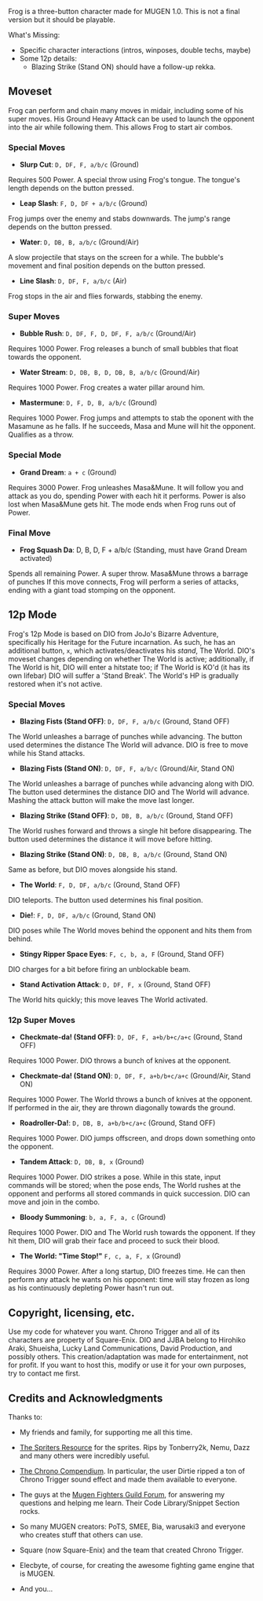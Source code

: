 Frog is a three-button character made for MUGEN 1.0.
This is not a final version but it should be playable.

What's Missing:

- Specific character interactions (intros, winposes, double techs, maybe)
- Some 12p details:
  * Blazing Strike (Stand ON) should have a follow-up rekka.

## Moveset

Frog can perform and chain many moves in midair, including some of his super 
moves. His Ground Heavy Attack can be used to launch the opponent into the air 
while following them. This allows Frog to start air combos.

### Special Moves

- **Slurp Cut**: `D, DF, F, a/b/c` (Ground)

Requires 500 Power. A special throw using Frog's tongue. The tongue's length 
depends on the button pressed.

- **Leap Slash**: `F, D, DF + a/b/c` (Ground)

Frog jumps over the enemy and stabs downwards. The jump's range depends on the 
button pressed.

- **Water**: `D, DB, B, a/b/c` (Ground/Air)

A slow projectile that stays on the screen for a while.
The bubble's movement and final position depends on the
button pressed.

- **Line Slash**: `D, DF, F, a/b/c` (Air)

Frog stops in the air and flies forwards, stabbing the enemy. 


### Super Moves

- **Bubble Rush**: `D, DF, F, D, DF, F, a/b/c` (Ground/Air)

Requires 1000 Power. Frog releases a bunch of small bubbles that float towards
the opponent.

- **Water Stream**: `D, DB, B, D, DB, B, a/b/c` (Ground/Air)

Requires 1000 Power. Frog creates a water pillar around him.

- **Mastermune**: `D, F, D, B, a/b/c` (Ground)

Requires 1000 Power. Frog jumps and attempts to stab the oponent with the 
Masamune as he falls. If he succeeds, Masa and Mune will hit the opponent. 
Qualifies as a throw.

### Special Mode

- **Grand Dream**: `a + c` (Ground)

Requires 3000 Power. Frog unleashes Masa&Mune. It will follow you and attack 
as you do, spending Power with each hit it performs. Power is also lost when 
Masa&Mune gets hit. The mode ends when Frog runs out of Power.

### Final Move

- **Frog Squash Da**: D, B, D, F + a/b/c (Standing, must have Grand Dream 
activated)

Spends all remaining Power. A super throw. Masa&Mune throws a barrage of punches
If this move connects, Frog will perform a series of attacks, ending with a 
giant toad stomping on the opponent.


## 12p Mode

Frog's 12p Mode is based on DIO from JoJo's Bizarre Adventure, specifically his
Heritage for the Future incarnation. As such, he has an additional button, `x`,
which activates/deactivates his *stand*, The World. DIO's moveset changes 
depending on whether The World is active; additionally, if The World is hit, DIO
will enter a hitstate too; if The World is KO'd (it has its own lifebar) DIO
will suffer a 'Stand Break'. The World's HP is gradually restored when it's not
active.

### Special Moves

- **Blazing Fists (Stand OFF)**: `D, DF, F, a/b/c` (Ground, Stand OFF)

The World unleashes a barrage of punches while advancing. The button used 
determines the distance The World will advance. DIO is free to move while his 
Stand attacks.

- **Blazing Fists (Stand ON)**: `D, DF, F, a/b/c` (Ground/Air, Stand ON)

The World unleashes a barrage of punches while advancing along with DIO. 
The button used determines the distance DIO and The World will advance. Mashing
the attack button will make the move last longer.

- **Blazing Strike (Stand OFF)**: `D, DB, B, a/b/c` (Ground, Stand OFF)

The World rushes forward and throws a single hit before disappearing. The button
used determines the distance it will move before hitting. 

- **Blazing Strike (Stand ON)**: `D, DB, B, a/b/c` (Ground, Stand ON)

Same as before, but DIO moves alongside his stand.

- **The World**: `F, D, DF, a/b/c` (Ground, Stand OFF)

DIO teleports. The button used determines his final position.

- **Die!**: `F, D, DF, a/b/c` (Ground, Stand ON)

DIO poses while The World moves behind the opponent and hits them from behind.

- **Stingy Ripper Space Eyes**: `F, c, b, a, F` (Ground, Stand OFF)

DIO charges for a bit before firing an unblockable beam.

- **Stand Activation Attack**: `D, DF, F, x` (Ground, Stand OFF)

The World hits quickly; this move leaves The World activated.

### 12p Super Moves

- **Checkmate-da! (Stand OFF)**: `D, DF, F, a+b/b+c/a+c` (Ground, Stand OFF)

Requires 1000 Power. DIO throws a bunch of knives at the opponent.

- **Checkmate-da! (Stand ON)**: `D, DF, F, a+b/b+c/a+c` (Ground/Air, Stand ON)

Requires 1000 Power. The World throws a bunch of knives at the opponent. If 
performed in the air, they are thrown diagonally towards the ground.

- **Roadroller-Da!**: `D, DB, B, a+b/b+c/a+c` (Ground, Stand OFF)

Requires 1000 Power. DIO jumps offscreen, and drops down something onto the 
opponent.

- **Tandem Attack**: `D, DB, B, x` (Ground)

Requires 1000 Power. DIO strikes a pose. While in this state, input commands 
will be stored; when the pose ends, The World rushes at the opponent and 
performs all stored commands in quick succession. DIO can move and join in the 
combo.

- **Bloody Summoning**: `b, a, F, a, c` (Ground)

Requires 1000 Power. DIO and The World rush towards the opponent. If they hit 
them, DIO will grab their face and proceed to suck their blood.

- **The World: "Time Stop!"** `F, c, a, F, x` (Ground)

Requires 3000 Power. After a long startup, DIO freezes time. He can then perform
any attack he wants on his opponent: time will stay frozen as long as his 
continuously depleting Power hasn't run out.

## Copyright, licensing, etc.

Use my code for whatever you want. Chrono Trigger and all of its characters are 
property of Square-Enix. DIO and JJBA belong to Hirohiko Araki, Shueisha, Lucky 
Land Communications, David Production, and possibly others. This
creation/adaptation was made for entertainment, not for profit. If you want to 
host this, modify or use it for your own purposes, try to contact me first.

## Credits and Acknowledgments 

Thanks to:

- My friends and family, for supporting me all this time.

- [The Spriters Resource](http://www.spriters-resource.com) for the sprites. Rips by Tonberry2k, Nemu, Dazz
  and many others were incredibly useful.

- [The Chrono Compendium](http://chronocompendium.com). In particular, the user Dirtie ripped 
  a ton of Chrono Trigger sound effect and made them available to everyone.

- The guys at the [Mugen Fighters Guild Forum](http://mugenguild.com/forumx/index.php),
  for answering my questions and helping me learn. Their Code Library/Snippet Section rocks.

- So many MUGEN creators: PoTS, SMEE, Bia, warusaki3 and everyone who creates stuff that others can use.

- Square (now Square-Enix) and the team that created Chrono Trigger.

- Elecbyte, of course, for creating the awesome fighting game engine that is MUGEN.

- And you...


